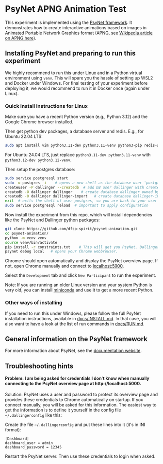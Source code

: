 # PsyNet APNG Animation Test

This experiment is implemented using the [PsyNet framework](https://www.psynet.dev/). It demonstrates how to create
interactive animations based on images in Animated Portable Network Graphics format (APNG, see [Wikipedia article on APNG here](https://en.wikipedia.org/wiki/APNG)).



## Installing PsyNet and preparing to run this experiment

We highly recommend to run this under Linux and in a Python virtual environment using `venv`. This will spare you the hassle of setting up WSL2 and Docker under Windows. For final testing of your experiment before deploying it, we would recommend to run it in Docker once (again under Linux).

### Quick install instructions for Linux

Make sure you have a recent Python version (e.g., Python 3.12) and the Google Chrome browser installed.

Then get python dev packages, a database server and redis. E.g., for Ubuntu 22.04 LTS:

```sh
sudo apt install vim python3.11-dev python3.11-venv python3-pip redis-server git libenchant-2-2 postgresql postgresql-contrib libpq-dev unzip
```

For Ubuntu 24.04 LTS, just replace `python3.11-dev python3.11-venv` with `python3.12-dev python3.12-venv`.

Then setup the postgres database:

```sh
sudo service postgresql start
sudo -u postgres -i    # opens a new shell as the database user 'postgres'
createuser -P dallinger --createdb  # add DB user dallinger with createDB permission. When asked for new password, enter 'dallinger' (twice).
createdb -O dallinger dallinger    # create database dallinger owned by user dallinger
createdb -O dallinger dallinger-import   # create database dallinger-import owned by user dallinger
exit  # exits the shell of user postgres, so you are back to your user
sudo service postgresql reload  # important to apply configuration
```

Now install the experiment from this repo, which will install dependencies like the PsyNet and Dallinger python packages:

```sh
git clone https://github.com/dfsp-spirit/psynet-animation.git
cd psynet-animation/
python -m venv venv
source venv/bin/activate
pip install -r constraints.txt    # This will get you PsyNet, Dallinger and their dependencies
psynet debug local   # opens your Chrome webbrowser.
```

Chrome should open automatically and display the PsyNet overview page. If not, open Chrome manually and connect to [localhost:5000](http://localhost:5000).

Select the `Development` tab and click `New Participant` to run the experiment.

Note: If you are running an older Linux version and your system Python is very old, you can install [miniconda](https://www.anaconda.com/docs/getting-started/miniconda/install) and use it to get a more recent Python.


### Other ways of installing

If you need to run this under Windows, please follow the full PsyNet installation instructions, available in [docs/INSTALL.md](./docs/INSTALL.md). In that case, you will also want to have a look at the list of run commands in [docs/RUN.md](./docs/RUN.md).

## General information on the PsyNet framework

For more information about PsyNet, see the [documentation website](https://psynetdev.gitlab.io/PsyNet/).


## Troubleshooting hints

#### Problem: I am being asked for credentials I don't know when manually connecting to the PsyNet overview page at http://localhost:5000.

Solution: PsyNet uses a user and password to protect its overview page and provides these credentials to Chrome automatically on startup. If you connect manually, you will be asked for this information. The easiest way to get the information is to define it yourself in the config file `~/.dallingerconfig` like this:

Create the file `~/.dallingerconfig` and put these lines into it (it's in INI format):

```
[Dashboard]
dashboard_user = admin
dashboard_password = 12345
```

Restart the PsyNet server. Then use these credentials to login when asked.



